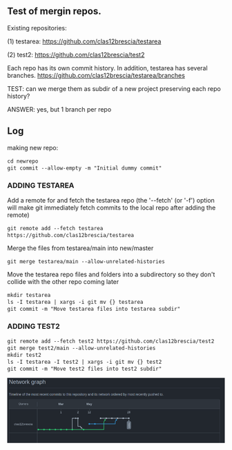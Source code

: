 ## Test of mergin repos.

Existing repositories:

(1) testarea: https://github.com/clas12brescia/testarea

(2) test2: https://github.com/clas12brescia/test2

Each repo has its own commit history. In addition, testarea has several branches. https://github.com/clas12brescia/testarea/branches

TEST: can we merge them as subdir of a new project preserving each repo history?

ANSWER: yes, but 1 branch per repo


## Log

making new repo: 

```mkdir newrepo 
cd newrepo
git commit --allow-empty -m "Initial dummy commit"
```


### ADDING TESTAREA

Add a remote for and fetch the testarea repo
(the '--fetch' (or '-f') option will make git immediately fetch commits to the local repo after adding the remote)
```
git remote add --fetch testarea https://github.com/clas12brescia/testarea
```
Merge the files from testarea/main into new/master
```
git merge testarea/main --allow-unrelated-histories
```
Move the testarea repo files and folders into a subdirectory so they don't collide with the other repo coming later
```
mkdir testarea
ls -I testarea | xargs -i git mv {} testarea
git commit -m "Move testarea files into testarea subdir"
```

### ADDING TEST2

```
git remote add --fetch test2 https://github.com/clas12brescia/test2
git merge test2/main --allow-unrelated-histories
mkdir test2
ls -I testarea -I test2 | xargs -i git mv {} test2
git commit -m "Move test2 files into test2 subdir"
```
!["Screenshot from 2022-05-28 16-32-13.png"](https://github.com/clas12brescia/newrepo/blob/709132149c9655e9f6809045289daab7bc56a8f9/Screenshot%20from%202022-05-28%2016-32-13.png)








